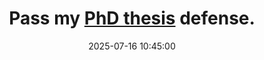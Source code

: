 ---
title: >-
  Pass my <a href="https://scholars.cityu.edu.hk/en/studentTheses/learning-to-evolve-machine-learning-for-complex-dynamic-systems">PhD thesis</a> defense.
date: 2025-07-16 10:45:00
---